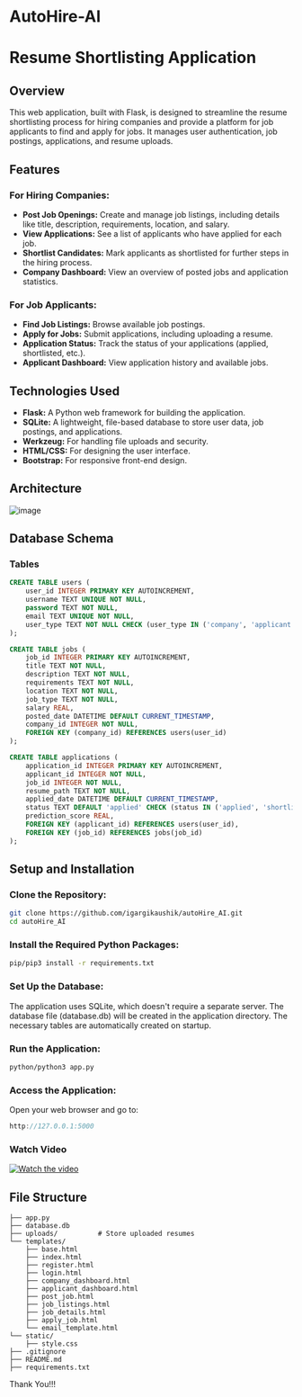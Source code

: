 # AutoHire-AI

# Resume Shortlisting Application


## Overview
This web application, built with Flask, is designed to streamline the resume shortlisting process for hiring companies and provide a platform for job applicants to find and apply for jobs. It manages user authentication, job postings, applications, and resume uploads.

## Features

### For Hiring Companies:
- **Post Job Openings:** Create and manage job listings, including details like title, description, requirements, location, and salary.
- **View Applications:** See a list of applicants who have applied for each job.
- **Shortlist Candidates:** Mark applicants as shortlisted for further steps in the hiring process.
- **Company Dashboard:** View an overview of posted jobs and application statistics.

### For Job Applicants:
- **Find Job Listings:** Browse available job postings.
- **Apply for Jobs:** Submit applications, including uploading a resume.
- **Application Status:** Track the status of your applications (applied, shortlisted, etc.).
- **Applicant Dashboard:** View application history and available jobs.

## Technologies Used
- **Flask:** A Python web framework for building the application.
- **SQLite:** A lightweight, file-based database to store user data, job postings, and applications.
- **Werkzeug:** For handling file uploads and security.
- **HTML/CSS:** For designing the user interface.
- **Bootstrap:** For responsive front-end design.

## Architecture

  ![image](https://github.com/user-attachments/assets/6563e9a1-6d23-407c-8c1d-fd2990f81b21)


## Database Schema

### Tables
```sql
CREATE TABLE users (
    user_id INTEGER PRIMARY KEY AUTOINCREMENT,
    username TEXT UNIQUE NOT NULL,
    password TEXT NOT NULL,
    email TEXT UNIQUE NOT NULL,
    user_type TEXT NOT NULL CHECK (user_type IN ('company', 'applicant'))
);

CREATE TABLE jobs (
    job_id INTEGER PRIMARY KEY AUTOINCREMENT,
    title TEXT NOT NULL,
    description TEXT NOT NULL,
    requirements TEXT NOT NULL,
    location TEXT NOT NULL,
    job_type TEXT NOT NULL,
    salary REAL,
    posted_date DATETIME DEFAULT CURRENT_TIMESTAMP,
    company_id INTEGER NOT NULL,
    FOREIGN KEY (company_id) REFERENCES users(user_id)
);

CREATE TABLE applications (
    application_id INTEGER PRIMARY KEY AUTOINCREMENT,
    applicant_id INTEGER NOT NULL,
    job_id INTEGER NOT NULL,
    resume_path TEXT NOT NULL,
    applied_date DATETIME DEFAULT CURRENT_TIMESTAMP,
    status TEXT DEFAULT 'applied' CHECK (status IN ('applied', 'shortlisted', 'not shortlisted')),
    prediction_score REAL,
    FOREIGN KEY (applicant_id) REFERENCES users(user_id),
    FOREIGN KEY (job_id) REFERENCES jobs(job_id)
);

```

## Setup and Installation

### Clone the Repository:

``` bash
git clone https://github.com/igargikaushik/autoHire_AI.git
cd autoHire_AI
```

### Install the Required Python Packages:

``` bash
pip/pip3 install -r requirements.txt
```

### Set Up the Database:
The application uses SQLite, which doesn't require a separate server. The database file (database.db) will be created in the application directory. The necessary tables are automatically created on startup.

### Run the Application:

``` bash
python/python3 app.py
```

### Access the Application:
Open your web browser and go to:
``` cpp
http://127.0.0.1:5000
```

###  Watch Video

[![Watch the video](https://img.youtube.com/vi/ayM1CJU9X-Q/0.jpg)](https://youtu.be/ayM1CJU9X-Q)


## File Structure

``` pgsql
├── app.py
├── database.db
├── uploads/          # Store uploaded resumes
└── templates/
    ├── base.html
    ├── index.html
    ├── register.html
    ├── login.html
    ├── company_dashboard.html
    ├── applicant_dashboard.html
    ├── post_job.html
    ├── job_listings.html
    ├── job_details.html
    ├── apply_job.html
    └── email_template.html
└── static/
    ├── style.css
├── .gitignore
├── README.md
├── requirements.txt
```
Thank You!!!

